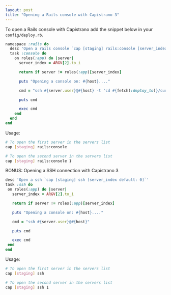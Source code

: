 ```yaml
---
layout: post
title: "Opening a Rails console with Capistrano 3"
---
```


To open a Rails console with Capistrano add the snippet below in your `config/deploy.rb`.

```ruby
namespace :rails do
  desc 'Open a rails console `cap [staging] rails:console [server_index default: 0]`'
  task :console do
    on roles(:app) do |server|
      server_index = ARGV[2].to_i

      return if server != roles(:app)[server_index]

      puts "Opening a console on: #{host}...."

      cmd = "ssh #{server.user}@#{host} -t 'cd #{fetch(:deploy_to)}/current && RAILS_ENV=#{fetch(:rails_env)} bundle exec rails console'"

      puts cmd

      exec cmd
    end
  end
end
```

Usage:

```bash
# To open the first server in the servers list
cap [staging] rails:console

# To open the second server in the servers list
cap [staging] rails:console 1
```

BONUS: Opening a SSH connection with Capistrano 3

```ruby
desc 'Open a ssh `cap [staging] ssh [server_index default: 0]`'
task :ssh do
 on roles(:app) do |server|
   server_index = ARGV[2].to_i

   return if server != roles(:app)[server_index]

   puts "Opening a console on: #{host}...."

   cmd = "ssh #{server.user}@#{host}"

   puts cmd

   exec cmd
 end
end
```

Usage:

```bash
# To open the first server in the servers list
cap [staging] ssh

# To open the second server in the servers list
cap [staging] ssh 1
```
